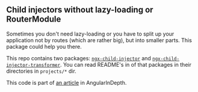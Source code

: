 Child injectors without lazy-loading or RouterModule
-

Sometimes you don't need lazy-loading or you have to split up your application not by routes (which are rather big), but into smaller parts. This package could help you there.

This repo contains two packages: [`ngx-child-injector`](projects/child-injector/README.md) and [`ngx-child-injector-transformer`](projects/child-injector-transformer/README.md).
You can read README's in of that packages in their directories in `projects/*` dir.

This code is part of [an article](https://blog.angularindepth.com/requests-tracking-in-angular-application-with-child-module-injectors-without-lazy-loading-7227bd01d97a) in AngularInDepth.
